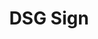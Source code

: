 ---
pid: LLA53
title: DSG Sign
location_transcription: time [ ]
zipcode: '19121'
outside_phl: 
neighborhood: Brewerytown
age: '16'
age_range: 13-19
instagram: 
image_file_name: LLA_53.jpg
proposal_transcription: To promote my group of DSG because we really the best out
  here DSG 4 life
topic: Music,Pop Culture,Youth
topic_summary: 0, 0, 0
type: Other No Form
keywords_other: DSG, Rap, Hip Hop
credit: Jabril Matthews
image_labels: 
twitter: 
facebook: 
permalink: "/monuments/lla53/"
layout: item-page
---